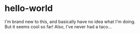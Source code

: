 # hello-world
I'm brand new to this, and basically have no idea what I'm doing.  
But it seems cool so far!
Also, I've never had a taco...

